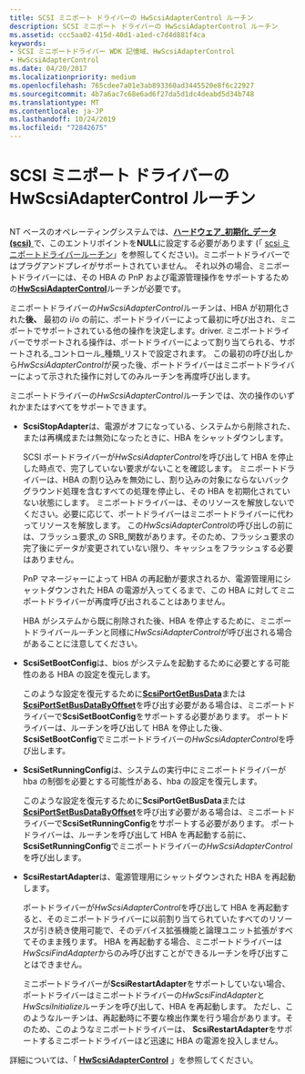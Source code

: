 ```yaml
---
title: SCSI ミニポート ドライバーの HwScsiAdapterControl ルーチン
description: SCSI ミニポート ドライバーの HwScsiAdapterControl ルーチン
ms.assetid: ccc5aa02-415d-40d1-a1ed-c7d4d881f4ca
keywords:
- SCSI ミニポートドライバー WDK 記憶域、HwScsiAdapterControl
- HwScsiAdapterControl
ms.date: 04/20/2017
ms.localizationpriority: medium
ms.openlocfilehash: 765cdee7a01e3ab893360ad3445520e8f6c22927
ms.sourcegitcommit: 4b7a6ac7c68e6ad6f27da5d1dc4deabd5d34b748
ms.translationtype: MT
ms.contentlocale: ja-JP
ms.lasthandoff: 10/24/2019
ms.locfileid: "72842675"
---
```

# <a name="scsi-miniport-drivers-hwscsiadaptercontrol-routine"></a>SCSI ミニポート ドライバーの HwScsiAdapterControl ルーチン

## <span id="ddk_scsi_miniport_drivers_hwscsiadaptercontrol_routine_kg"></span><span id="DDK_SCSI_MINIPORT_DRIVERS_HWSCSIADAPTERCONTROL_ROUTINE_KG"></span>

NT ベースのオペレーティングシステムでは、[**ハードウェア\_初期化\_データ (scsi)** ](https://docs.microsoft.com/windows-hardware/drivers/ddi/srb/ns-srb-_hw_initialization_data)で、このエントリポイントを**NULL**に設定する必要があります (「 [scsi ミニポートドライバールーチン](scsi-miniport-driver-routines.md)」を参照してください)。ミニポートドライバーではプラグアンドプレイがサポートされていません。 それ以外の場合、ミニポートドライバーには、その HBA の PnP および電源管理操作をサポートするための[**HwScsiAdapterControl**](https://docs.microsoft.com/previous-versions/windows/hardware/drivers/ff557274(v=vs.85))ルーチンが必要です。

ミニポートドライバーの*HwScsiAdapterControl*ルーチンは、HBA が初期化された**後、** 最初の i/o の前に、ポートドライバーによって最初に呼び出され、ミニポートでサポートされている他の操作を決定します。driver. ミニポートドライバーでサポートされる操作は、ポートドライバーによって割り当てられる、サポートされる\_コントロール\_種類\_リストで設定されます。 この最初の呼び出しから*HwScsiAdapterControl*が戻った後、ポートドライバーはミニポートドライバーによって示された操作に対してのみルーチンを再度呼び出します。

ミニポートドライバーの*HwScsiAdapterControl*ルーチンでは、次の操作のいずれかまたはすべてをサポートできます。

-   **ScsiStopAdapter**は、電源がオフになっている、システムから削除された、または再構成または無効になったときに、HBA をシャットダウンします。

    SCSI ポートドライバーが*HwScsiAdapterControl*を呼び出して HBA を停止した時点で、完了していない要求がないことを確認します。 ミニポートドライバーは、HBA の割り込みを無効にし、割り込みの対象にならないバックグラウンド処理を含むすべての処理を停止し、その HBA を初期化されていない状態にします。 ミニポートドライバーは、そのリソースを解放しないでください。必要に応じて、ポートドライバーはミニポートドライバーに代わってリソースを解放します。 この*HwScsiAdapterControl*の呼び出しの前には、フラッシュ要求\_の SRB\_関数があります。そのため、フラッシュ要求の完了後にデータが変更されていない限り、キャッシュをフラッシュする必要はありません。

    PnP マネージャーによって HBA の再起動が要求されるか、電源管理用にシャットダウンされた HBA の電源が入ってくるまで、この HBA に対してミニポートドライバーが再度呼び出されることはありません。

    HBA がシステムから既に削除された後、HBA を停止するために、ミニポートドライバールーチンと同様に*HwScsiAdapterControl*が呼び出される場合があることに注意してください。

-   **ScsiSetBootConfig**は、bios がシステムを起動するために必要とする可能性のある HBA の設定を復元します。

    このような設定を復元するために[**ScsiPortGetBusData**](https://docs.microsoft.com/windows-hardware/drivers/ddi/srb/nf-srb-scsiportgetbusdata)または[**ScsiPortSetBusDataByOffset**](https://docs.microsoft.com/windows-hardware/drivers/ddi/srb/nf-srb-scsiportsetbusdatabyoffset)を呼び出す必要がある場合は、ミニポートドライバーで**ScsiSetBootConfig**をサポートする必要があります。 ポートドライバーは、ルーチンを呼び出して HBA を停止した後、 **ScsiSetBootConfig**でミニポートドライバーの*HwScsiAdapterControl*を呼び出します。

-   **ScsiSetRunningConfig**は、システムの実行中にミニポートドライバーが hba の制御を必要とする可能性がある、hba の設定を復元します。

    このような設定を復元するために**ScsiPortGetBusData**または[**ScsiPortSetBusDataByOffset**](https://docs.microsoft.com/windows-hardware/drivers/ddi/srb/nf-srb-scsiportsetbusdatabyoffset)を呼び出す必要がある場合は、ミニポートドライバーで**ScsiSetRunningConfig**をサポートする必要があります。 ポートドライバーは、ルーチンを呼び出して HBA を再起動する前に、 **ScsiSetRunningConfig**でミニポートドライバーの*HwScsiAdapterControl*を呼び出します。

-   **ScsiRestartAdapter**は、電源管理用にシャットダウンされた HBA を再起動します。

    ポートドライバーが*HwScsiAdapterControl*を呼び出して HBA を再起動すると、そのミニポートドライバーに以前割り当てられていたすべてのリソースが引き続き使用可能で、そのデバイス拡張機能と論理ユニット拡張がすべてそのまま残ります。 HBA を再起動する場合、ミニポートドライバーは*HwScsiFindAdapter*からのみ呼び出すことができるルーチンを呼び出すことはできません。

    ミニポートドライバーが**ScsiRestartAdapter**をサポートしていない場合、ポートドライバーはミニポートドライバーの*HwScsiFindAdapter*と*HwScsiInitialize*ルーチンを呼び出して、HBA を再起動します。 ただし、このようなルーチンは、再起動時に不要な検出作業を行う場合があります。そのため、このようなミニポートドライバーは、 **ScsiRestartAdapter**をサポートするミニポートドライバーほど迅速に HBA の電源を投入しません。

詳細については、「 [**HwScsiAdapterControl**](https://docs.microsoft.com/previous-versions/windows/hardware/drivers/ff557274(v=vs.85)) 」を参照してください。

 

 




